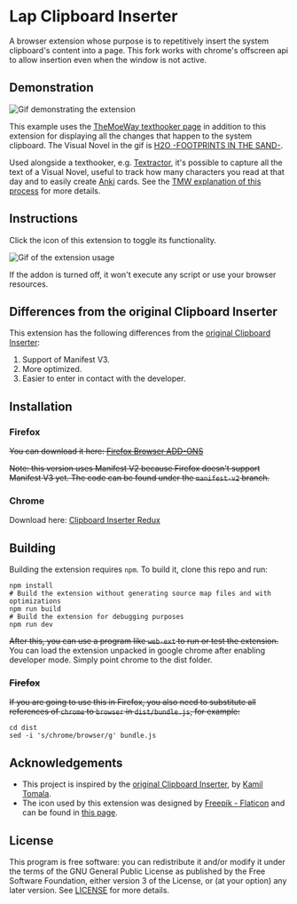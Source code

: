 # Lap Clipboard Inserter

A browser extension whose purpose is to repetitively insert the system clipboard's content into a page. This fork works with chrome's offscreen api to allow insertion even when the window is not active. 

## Demonstration

![Gif demonstrating the extension](static/demonstration.gif)

This example uses the [TheMoeWay texthooker page](https://learnjapanese.moe/texthooker.html) in addition to this extension for displaying all the changes that happen to the system clipboard. The Visual Novel in the gif is [H2O -FOOTPRINTS IN THE SAND-](https://vndb.org/v473).

Used alongside a texthooker, e.g. [Textractor](https://github.com/Artikash/Textractor), it's possible to capture all the text of a Visual Novel, useful to track how many characters you read at that day and to easily create [Anki](https://apps.ankiweb.net/) cards. See the [TMW explanation of this process](https://learnjapanese.moe/vn/) for more details.

## Instructions

Click the icon of this extension to toggle its functionality.

![Gif of the extension usage](static/usage.gif)

If the addon is turned off, it won't execute any script or use your browser resources.

## Differences from the original Clipboard Inserter

This extension has the following differences from the [original Clipboard Inserter](https://github.com/kmltml/clipboard-inserter):

1. Support of Manifest V3.
2. More optimized.
3. Easier to enter in contact with the developer.

## Installation

### Firefox

~~You can download it here: [Firefox Browser ADD-ONS](https://addons.mozilla.org/en-US/firefox/addon/lap-clipboard-inserter/)~~

~~Note: this version uses Manifest V2 because Firefox doesn't support Manifest V3 yet. The code can be found under the `manifest-v2` branch.~~

### Chrome

Download here: [Clipboard Inserter Redux](https://chromewebstore.google.com/detail/clipboard-inserter-redux/fhjjmocaopmmngdjmpgibphfchdmpbop)

## Building

Building the extension requires `npm`. To build it, clone this repo and run:

```shell
npm install
# Build the extension without generating source map files and with optimizations
npm run build
# Build the extension for debugging purposes
npm run dev
```

~~After this, you can use a program like `web-ext` to run or test the extension.~~ You can load the extension unpacked in google chrome after enabling developer mode. Simply point chrome to the dist folder.

### ~~Firefox~~

~~If you are going to use this in Firefox, you also need to substitute all references of `chrome` to `browser` in `dist/bundle.js`, for example:~~

```shell
cd dist
sed -i 's/chrome/browser/g' bundle.js
```

## Acknowledgements

- This project is inspired by the [original Clipboard Inserter](https://github.com/kmltml/clipboard-inserter), by [Kamil Tomala](https://github.com/kmltml).
- The icon used by this extension was designed by [Freepik - Flaticon](https://www.flaticon.com/free-icons/clipboard) and can be found in [this page](https://www.flaticon.com/free-icon/paste_748035).

## License

This program is free software: you can redistribute it and/or modify it under the terms of the GNU General Public License as published by the Free Software Foundation, either version 3 of the License, or (at your option) any later version. See [LICENSE](LICENSE) for more details.
